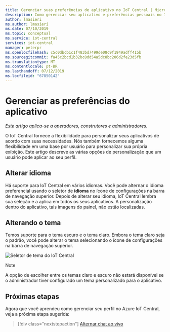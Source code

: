 ```yaml
---
title: Gerenciar suas preferências de aplicativo no IoT Central | Microsoft Docs
description: Como gerenciar seu aplicativo e preferências pessoais no IoT Central
author: lmasieri
ms.author: lmasieri
ms.date: 07/10/2019
ms.topic: conceptual
ms.service: iot-central
services: iot-central
manager: peterpr
ms.openlocfilehash: c5c0dbcb1c1f483bd7499de08c9f1949adff415b
ms.sourcegitcommit: fa45c2bcd1b32bc8dd54a5dc8bc206d2fe23d5fb
ms.translationtype: MT
ms.contentlocale: pt-BR
ms.lasthandoff: 07/12/2019
ms.locfileid: "67850142"
---
```

# <a name="manage-your-application-preferences"></a>Gerenciar as preferências do aplicativo

*Este artigo aplica-se a operadores, construtores e administradores.*

O IoT Central fornece a flexibilidade para personalizar seus aplicativos de acordo com suas necessidades. Nós também fornecemos alguma flexibilidade em uma base por usuário para personalizar sua própria exibição. Este artigo descreve as várias opções de personalização que um usuário pode aplicar ao seu perfil.

## <a name="changing-language"></a>Alterar idioma

Há suporte para IoT Central em vários idiomas. Você pode alternar o idioma preferencial usando o seletor de **idioma** no ícone de configurações na barra de navegação superior. Depois de alterar seu idioma, IoT Central lembra sua seleção e a aplica em todos os seus aplicativos. A personalização dentro do aplicativo, tais imagens do painel, não estão localizadas.

## <a name="changing-theme"></a>Alterando o tema

Temos suporte para o tema escuro e o tema claro. Embora o tema claro seja o padrão, você pode alterar o tema selecionando o ícone de configurações na barra de navegação superior.

![Seletor de tema do IoT Central](media/howto-manage-preferences/settings.png)

> [!NOTE]
> A opção de escolher entre os temas claro e escuro não estará disponível se o administrador tiver configurado um tema personalizado para o aplicativo.

## <a name="next-steps"></a>Próximas etapas

Agora que você aprendeu como gerenciar seu perfil no Azure IoT Central, veja a próxima etapa sugerida:

> [!div class="nextstepaction"]
> [Alternar chat ao vivo](howto-show-hide-chat.md)
